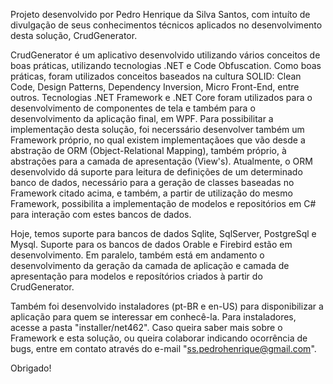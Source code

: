 Projeto desenvolvido por Pedro Henrique da Silva Santos, com intuíto de divulgação de seus conhecimentos técnicos aplicados no desenvolvimento desta solução, CrudGenerator.

CrudGenerator é um aplicativo desenvolvido utilizando vários conceitos de boas práticas, utilizando tecnologias .NET e Code Obfuscation.
Como boas práticas, foram utilizados conceitos baseados na cultura SOLID: Clean Code, Design Patterns, Dependency Inversion, Micro Front-End, entre outros.
Tecnologias .NET Framework e .NET Core foram utilizados para o desenvolvimento de componentes de tela e também para o desenvolvimento da aplicação final, em WPF.
Para possibilitar a implementação desta solução, foi necerssário desenvolver também um Framework próprio, no qual existem implementaçãoes que vão desde a abstração de ORM (Object-Relational Mapping), também próprio, à abstrações para a camada de apresentação (View's).
Atualmente, o ORM desenvolvido dá suporte para leitura de definições de um determinado banco de dados, necessário para a geração de classes baseadas no Framework citado acima, e também, a partir de utilização do mesmo Framework, possibilita a implementação de modelos e repositórios em C# para interação com estes bancos de dados.

Hoje, temos suporte para bancos de dados Sqlite, SqlServer, PostgreSql e Mysql. Suporte para os bancos de dados Orable e Firebird estão em desenvolvimento.
Em paralelo, também está em andamento o desenvolvimento da geração da camada de aplicação e camada de apresentação para modelos e reposítórios criados à partir do CrudGenerator.

Também foi desenvolvido instaladores (pt-BR e en-US) para disponibilizar a aplicação para quem se interessar em conhecê-la. Para instaladores, acesse a pasta "installer/net462".
Caso queira saber mais sobre o Framework e esta solução, ou queira colaborar indicando ocorrência de bugs, entre em contato através do e-mail "ss.pedrohenrique@gmail.com".

Obrigado!
